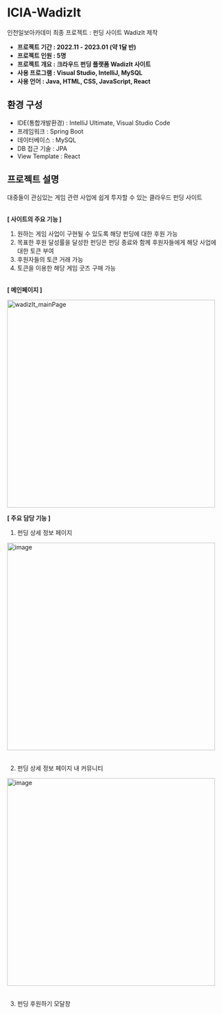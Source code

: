 # ICIA-WadizIt
인천일보아카데미 최종 프로젝트 : 펀딩 사이트 WadizIt 제작

- **프로젝트 기간 : 2022.11 - 2023.01 (약 1달 반)**
- **프로젝트 인원 : 5명**
- **프로젝트 개요 : 크라우드 펀딩 플랫폼 WadizIt 사이트**
- **사용 프로그램 : Visual Studio, IntelliJ, MySQL**
- **사용 언어 : Java, HTML, CSS, JavaScript, React**

## 환경 구성

- IDE(통합개발환경) : IntelliJ Ultimate, Visual Studio Code
- 프레임워크 : Spring Boot
- 데이터베이스 : MySQL
- DB 접근 기술 : JPA
- View Template : React

## 프로젝트 설명

대중들이 관심있는 게임 관련 사업에 쉽게 투자할 수 있는 클라우드 펀딩 사이트<br><br>

**[ 사이트의 주요 기능 ]**
1. 원하는 게임 사업이 구현될 수 있도록 해당 펀딩에 대한 후원 가능
2. 목표한 후원 달성률을 달성한 펀딩은 펀딩 종료와 함께 후원자들에게 해당 사업에 대한 토큰 부여
3. 후원자들의 토큰 거래 가능
4. 토큰을 이용한 해당 게임 굿즈 구매 가능<br><br>

**[ 메인페이지 ]**

<img width="485" alt="wadizIt_mainPage" src="https://user-images.githubusercontent.com/96126414/215398974-e78ba451-d28c-4e93-8ffe-2522018e945a.png">



**[ 주요 담당 기능 ]**
1. 펀딩 상세 정보 페이지

<img width="485" alt="image" src="https://user-images.githubusercontent.com/96126414/223679762-0c9698a0-13a9-4989-af56-904f74d76c43.png"><br><br>

2. 펀딩 상세 정보 페이지 내 커뮤니티

<img width="485" alt="image" src="https://user-images.githubusercontent.com/96126414/223680358-82e1464c-d9e8-4eaf-b9c8-d9b768921eb1.png"><br><br>

3. 펀딩 후원하기 모달창











